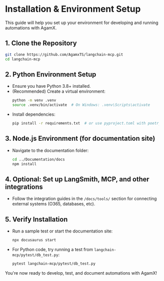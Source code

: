 # Installation & Environment Setup

This guide will help you set up your environment for developing and running automations with AgamX.

## 1. Clone the Repository
```bash
git clone https://github.com/AgamxTS/langchain-mcp.git
cd langchain-mcp
```

## 2. Python Environment Setup
- Ensure you have Python 3.8+ installed.
- (Recommended) Create a virtual environment:
  ```bash
  python -m venv .venv
  source .venv/bin/activate  # On Windows: .venv\Scripts\activate
  ```
- Install dependencies:
  ```bash
  pip install -r requirements.txt  # or use pyproject.toml with poetry/uv
  ```

## 3. Node.js Environment (for documentation site)
- Navigate to the documentation folder:
  ```bash
  cd ../Documentation/docs
  npm install
  ```

## 4. Optional: Set up LangSmith, MCP, and other integrations
- Follow the integration guides in the `/docs/tools/` section for connecting external systems (O365, databases, etc).

## 5. Verify Installation
- Run a sample test or start the documentation site:
  ```bash
  npx docusaurus start
  ```
- For Python code, try running a test from `langchain-mcp/pytest/db_test.py`:
  ```bash
  pytest langchain-mcp/pytest/db_test.py
  ```

You're now ready to develop, test, and document automations with AgamX! 